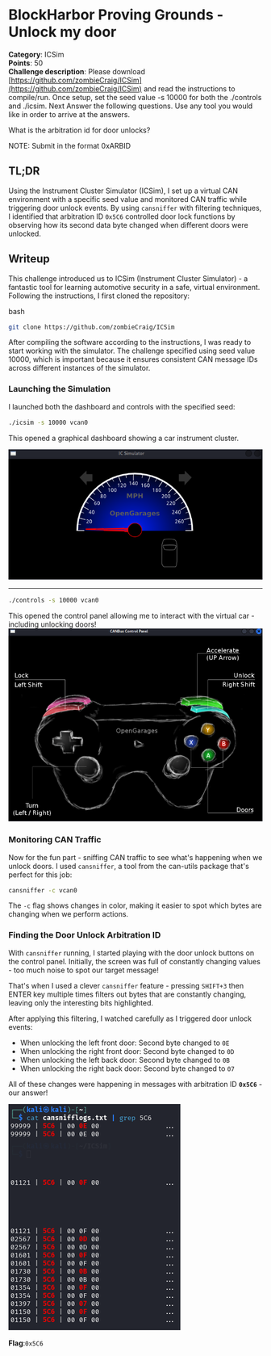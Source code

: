 # BlockHarbor Proving Grounds - Unlock my door
**Category**: ICSim<br>
**Points**: 50<br>
**Challenge description**: Please download  [https://github.com/zombieCraig/ICSim](https://github.com/zombieCraig/ICSim)  and read the instructions to compile/run. Once setup, set the seed value -s 10000 for both the ./controls and ./icsim. Next Answer the following questions. Use any tool you would like in order to arrive at the answers.

What is the arbitration id for door unlocks?

NOTE: Submit in the format 0xARBID

## TL;DR

Using the Instrument Cluster Simulator (ICSim), I set up a virtual CAN environment with a specific seed value and monitored CAN traffic while triggering door unlock events. By using `cansniffer` with filtering techniques, I identified that arbitration ID `0x5C6` controlled door lock functions by observing how its second data byte changed when different doors were unlocked.

## Writeup

This challenge introduced us to ICSim (Instrument Cluster Simulator) - a fantastic tool for learning automotive security in a safe, virtual environment. Following the instructions, I first cloned the repository:

bash

```bash
git clone https://github.com/zombieCraig/ICSim
```

After compiling the software according to the instructions, I was ready to start working with the simulator. The challenge specified using seed value 10000, which is important because it ensures consistent CAN message IDs across different instances of the simulator.

### Launching the Simulation

I launched both the dashboard and controls with the specified seed:

```bash
./icsim -s 10000 vcan0
```
This opened a graphical dashboard showing a car instrument cluster.

![Dashboard](images/dashboard.png)

---

```bash
./controls -s 10000 vcan0
```
This opened the control panel allowing me to interact with the virtual car - including unlocking doors!
![Control Panel](images/controlpanel.png)

### Monitoring CAN Traffic

Now for the fun part - sniffing CAN traffic to see what's happening when we unlock doors. I used `cansniffer`, a tool from the can-utils package that's perfect for this job:

```bash
cansniffer -c vcan0
```

The `-c` flag shows changes in color, making it easier to spot which bytes are changing when we perform actions.

### Finding the Door Unlock Arbitration ID

With `cansniffer` running, I started playing with the door unlock buttons on the control panel. Initially, the screen was full of constantly changing values - too much noise to spot our target message!

That's when I used a clever `cansniffer` feature - pressing `SHIFT+3` then ENTER key multiple times filters out bytes that are constantly changing, leaving only the interesting bits highlighted.

After applying this filtering, I watched carefully as I triggered door unlock events:

-   When unlocking the left front door: Second byte changed to `0E`
-   When unlocking the right front door: Second byte changed to `0D`
-   When unlocking the left back door: Second byte changed to `0B`
-   When unlocking the right back door: Second byte changed to `07`

All of these changes were happening in messages with arbitration ID **`0x5C6`** - our answer!

![5C6](images/5C6.png)

**Flag**:`0x5C6`